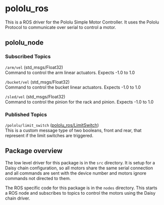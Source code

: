 # pololu_ros
This is a ROS driver for the Pololu Simple Motor Controller. It uses the Pololu
Protocol to communicate over serial to control a motor.


## pololu_node

### Subscribed Topics

`/arm/vel` (std_msgs/Float32)<br>
Command to control the arm linear actuators.  Expects -1.0 to 1.0

`/bucket/vel` (std_msgs/Float32)<br>
Command to control the bucket linear actuators. Expects -1.0 to 1.0

`/sled/vel` (std_msgs/Float32)<br>
Command to control the pinion for the rack and pinion. Expects -1.0 to 1.0


### Published Topics
`/pololu/limit_switch` ([pololu_ros/LimitSwitch](https://github.com/jrobe/robotic-mining/blob/Kinetic/urmpspace/src/pololu_ros/msg/LimitSwitch.msg))<br>
This is a custom message type of two booleans, front and rear, that represent
if the limit switches are triggered.





## Package overview

The low level driver for this package is in the `src` directory.  It is setup
for a Daisy chain configuration, so all motors share the same serial connection
and all commands are sent with the device number and motors ignore commands
not directed to them.

The ROS specific code for this package is in the `nodes` directory. This
starts a ROS node and subscribes to topics to control the motors using the
Daisy chain driver.

